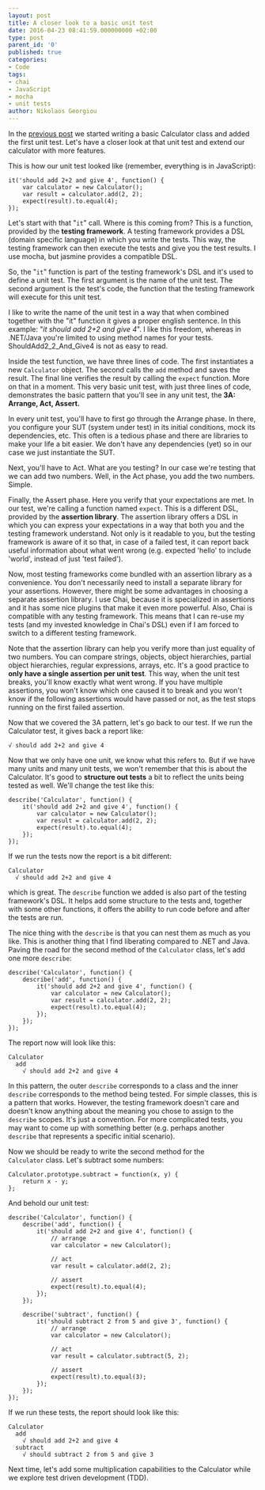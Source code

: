 ```yaml
---
layout: post
title: A closer look to a basic unit test
date: 2016-04-23 08:41:59.000000000 +02:00
type: post
parent_id: '0'
published: true
categories:
- Code
tags:
- chai
- JavaScript
- mocha
- unit tests
author: Nikolaos Georgiou
---
```


In the <a href="/2016/04/what-is-a-unit-test-and-why-should-i-care/">previous post</a> we started writing a basic Calculator class and added the first unit test. Let's have a closer look at that unit test and extend our calculator with more features.

<!--more-->

This is how our unit test looked like (remember, everything is in JavaScript):

```
it('should add 2+2 and give 4', function() {
    var calculator = new Calculator();
    var result = calculator.add(2, 2);
    expect(result).to.equal(4);
});
```

Let's start with that "<code>it</code>" call. Where is this coming from? This is a function, provided by the <strong>testing framework</strong>. A testing framework provides a DSL (domain specific language) in which you write the tests. This way, the testing framework can then execute the tests and give you the test results. I use mocha, but jasmine provides a compatible DSL.

So, the "<code>it</code>" function is part of the testing framework's DSL and it's used to define a unit test. The first argument is the name of the unit test. The second argument is the test's code, the function that the testing framework will execute for this unit test.

I like to write the name of the unit test in a way that when combined together with the "it" function it gives a proper english sentence. In this example: "<em>it should add 2+2 and give 4</em>". I like this freedom, whereas in .NET/Java you're limited to using method names for your tests. ShouldAdd2_2_And_Give4 is not as easy to read.

Inside the test function, we have three lines of code. The first instantiates a new <code>Calculator</code> object. The second calls the <code>add</code> method and saves the result. The final line verifies the result by calling the <code>expect</code> function. More on that in a moment. This very basic unit test, with just three lines of code, demonstrates the basic pattern that you'll see in any unit test, the<strong> 3A: Arrange, Act, Assert.</strong>

In every unit test, you'll have to first go through the Arrange phase. In there, you configure your SUT (system under test) in its initial conditions, mock its dependencies, etc. This often is a tedious phase and there are libraries to make your life a bit easier. We don't have any dependencies (yet) so in our case we just instantiate the SUT.

Next, you'll have to Act. What are you testing? In our case we're testing that we can add two numbers. Well, in the Act phase, you add the two numbers. Simple.

Finally, the Assert phase. Here you verify that your expectations are met. In our test, we're calling a function named <code>expect</code>. This is a different DSL, provided by the <strong>assertion library</strong>. The assertion library offers a DSL in which you can express your expectations in a way that both you and the testing framework understand. Not only is it readable to you, but the testing framework is aware of it so that, in case of a failed test, it can report back useful information about what went wrong (e.g. expected 'hello' to include 'world', instead of just 'test failed').

Now, most testing frameworks come bundled with an assertion library as a convenience. You don't necessarily need to install a separate library for your assertions. However, there might be some advantages in choosing a separate assertion library. I use Chai, because it is specialized in assertions and it has some nice plugins that make it even more powerful. Also, Chai is compatible with any testing framework. This means that I can re-use my tests (and my invested knowledge in Chai's DSL) even if I am forced to switch to a different testing framework.

Note that the assertion library can help you verify more than just equality of two numbers. You can compare strings, objects, object hierarchies, partial object hierarchies, regular expressions, arrays, etc. It's a good practice to <strong>only have a single assertion per unit test</strong>. This way, when the unit test breaks, you'll know exactly what went wrong. If you have multiple assertions, you won't know which one caused it to break and you won't know if the following assertions would have passed or not, as the test stops running on the first failed assertion.

Now that we covered the 3A pattern, let's go back to our test. If we run the Calculator test, it gives back a report like:

```
√ should add 2+2 and give 4
```

Now that we only have one unit, we know what this refers to. But if we have many units and many unit tests, we won't remember that this is about the Calculator. It's good to <strong>structure out tests</strong> a bit to reflect the units being tested as well. We'll change the test like this:

```
describe('Calculator', function() {
    it('should add 2+2 and give 4', function() {
        var calculator = new Calculator();
        var result = calculator.add(2, 2);
        expect(result).to.equal(4);
    });
});
```

If we run the tests now the report is a bit different:

```
Calculator
  √ should add 2+2 and give 4
```

which is great. The <code>describe</code> function we added is also part of the testing framework's DSL. It helps add some structure to the tests and, together with some other functions, it offers the ability to run code before and after the tests are run.

The nice thing with the <code>describe</code> is that you can nest them as much as you like. This is another thing that I find liberating compared to .NET and Java. Paving the road for the second method of the <code>Calculator</code> class, let's add one more <code>describe</code>:

```
describe('Calculator', function() {
    describe('add', function() {
        it('should add 2+2 and give 4', function() {
            var calculator = new Calculator();
            var result = calculator.add(2, 2);
            expect(result).to.equal(4);
        });
    });
});
```

The report now will look like this:

```
Calculator
  add
    √ should add 2+2 and give 4
```

In this pattern, the outer <code>describe</code> corresponds to a class and the inner <code>describe</code> corresponds to the method being tested. For simple classes, this is a pattern that works. However, the testing framework doesn't care and doesn't know anything about the meaning you chose to assign to the <code>describe</code> scopes. It's just a convention. For more complicated tests, you may want to come up with something better (e.g. perhaps another <code>describe</code> that represents a specific initial scenario).

Now we should be ready to write the second method for the <code>Calculator</code> class. Let's subtract some numbers:

```
Calculator.prototype.subtract = function(x, y) {
    return x - y;
};
```

And behold our unit test:

```
describe('Calculator', function() {
    describe('add', function() {
        it('should add 2+2 and give 4', function() {
            // arrange
            var calculator = new Calculator();

            // act
            var result = calculator.add(2, 2);

            // assert
            expect(result).to.equal(4);
        });
    });

    describe('subtract', function() {
        it('should subtract 2 from 5 and give 3', function() {
            // arrange
            var calculator = new Calculator();

            // act
            var result = calculator.subtract(5, 2);

            // assert
            expect(result).to.equal(3);
        });
    });
});
```

If we run these tests, the report should look like this:

```
Calculator
  add
    √ should add 2+2 and give 4
  subtract
    √ should subtract 2 from 5 and give 3
```

Next time, let's add some multiplication capabilities to the Calculator while we explore test driven development (TDD).
